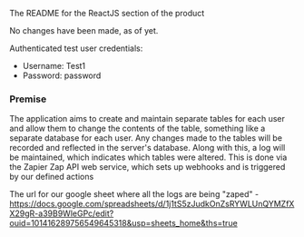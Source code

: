 The README for the ReactJS section of the product

No changes have been made, as of yet.

Authenticated test user credentials:  
  + Username: Test1  
  + Password: password

### Premise

The application aims to create and maintain separate tables for each user and allow them to change the contents of the table,
something like a separate database for each user. Any changes made to the tables will be recorded and reflected in the server's
database. Along with this, a log will be maintained, which indicates which tables were altered. This is done via the Zapier Zap API 
web service, which sets up webhooks and is triggered by our defined actions

The url for our google sheet where all the logs are being "zaped" -https://docs.google.com/spreadsheets/d/1j1tS5zJudkOnZsRYWLUnQYMZfXX29gR-a39B9WleGPc/edit?ouid=101416289756549645318&usp=sheets_home&ths=true